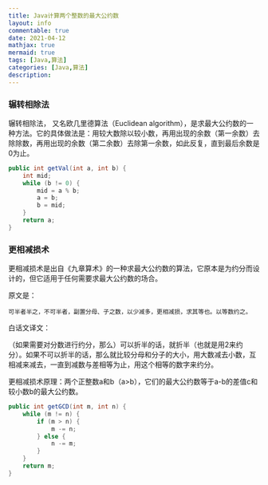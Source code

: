 ```yaml
---
title: Java计算两个整数的最大公约数
layout: info
commentable: true
date: 2021-04-12
mathjax: true
mermaid: true
tags: [Java,算法]
categories: [Java,算法]
description: 
---
```


### 辗转相除法

辗转相除法， 又名欧几里德算法（Euclidean algorithm），是求最大公约数的一种方法。它的具体做法是：用较大数除以较小数，再用出现的余数（第一余数）去除除数，再用出现的余数（第二余数）去除第一余数，如此反复，直到最后余数是0为止。

```java
public int getVal(int a, int b) {
    int mid;
    while (b != 0) {
        mid = a % b;
        a = b;
        b = mid;
    }
    return a;
}
```

### 更相减损术

更相减损术是出自《九章算术》的一种求最大公约数的算法，它原本是为约分而设计的，但它适用于任何需要求最大公约数的场合。

原文是：

```
可半者半之，不可半者，副置分母、子之数，以少减多，更相减损，求其等也。以等数约之。
```

白话文译文：

（如果需要对分数进行约分，那么）可以折半的话，就折半（也就是用2来约分）。如果不可以折半的话，那么就比较分母和分子的大小，用大数减去小数，互相减来减去，一直到减数与差相等为止，用这个相等的数字来约分。

更相减损术原理：两个正整数a和b（a>b），它们的最大公约数等于a-b的差值c和较小数b的最大公约数。

```java
public int getGCD(int m, int n) {
    while (m != n) {
        if (m > n) {
            m -= n;
        } else {
            n -= m;
        }
    }
    return m;
}
```